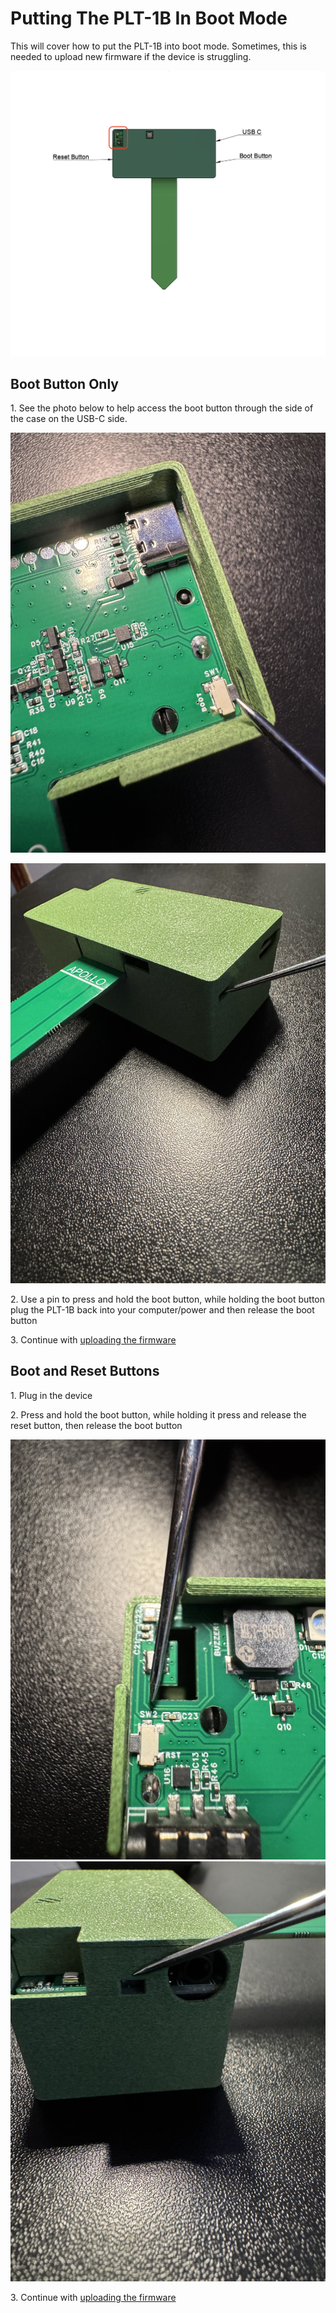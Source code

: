 # Putting The PLT-1B In Boot Mode

This will cover how to put the PLT-1B into boot mode. Sometimes, this is needed to upload new firmware if the device is struggling.

![](../../../assets/plt-1b-buttons-2.png)

## **Boot Button Only**

1\. See the photo below to help access the boot button through the side of the case on the USB-C side.

![](../../../assets/plt-boot-mode-pic-2.jpg)

![](../../../assets/plt-boot-mode-pic-4.jpg)

2\. Use a pin to press and hold the boot button, while holding the boot button plug the PLT-1B back into your computer/power and then release the boot button

3\. Continue with [uploading the firmware](https://wiki.apolloautomation.com/products/plt1b/troubleshooting/plt1b-code/)

## **Boot and Reset Buttons**

1\. Plug in the device

2\. Press and hold the boot button, while holding it press and release the reset button, then release the boot button

![](../../../assets/plt-boot-mode-pic-6.jpg)![](../../../assets/plt-boot-mode-pic-7.jpg)

3\. Continue with [uploading the firmware](https://wiki.apolloautomation.com/products/plt1b/troubleshooting/plt1b-code/)